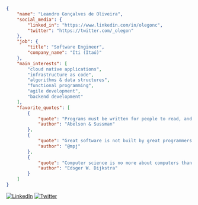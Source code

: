 ```json
{
    "name": "Leandro Gonçalves de Oliveira",
    "social_media": {
        "linked_in": "https://www.linkedin.com/in/olegonc",
        "twitter": "https://twitter.com/_olegon"
    },
    "job": {
        "title": "Software Engineer",
        "company_name": "Iti (Itaú)"
    },
    "main_interests": [
        "cloud native applications",
        "infrastructure as code",
        "algorithms & data structures",
        "functional programming",
        "agile development",
        "backend development"
    ],
    "favorite_quotes": [
        {
            "quote": "Programs must be written for people to read, and only incidentally for machines to execute.",
            "author": "Abelson & Sussman"
        },
        {
            "quote": "Great software is not built by great programmers. It's built by great teams." ,
            "author": "@mpj"
        },
        {
            "quote": "Computer science is no more about computers than astronomy is about telescopes." ,
            "author": "Edsger W. Dijkstra"
        }
    ]
}
```

[![LinkedIn](https://img.shields.io/badge/LinkedIn-olegonc-blue)](https://www.linkedin.com/in/olegonc)
[![Twitter](https://img.shields.io/badge/Twitter-__olegon-blue)](https://twitter.com/_olegon)
